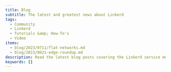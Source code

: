```yaml
---
title: Blog
subtitle: The latest and greatest news about Linkerd
tags:
  - Community
  - Linkerd
  - Tutorials &amp; How-To's
  - Video
items:
  - blog/2023/0711/flat-networks.md
  - blog/2023/0621-edge-roundup.md
description: Read the latest blog posts covering the Linkerd service mesh, from technical tutorials to announcements to what’s next on the roadmap.
keywords: []
---
```

